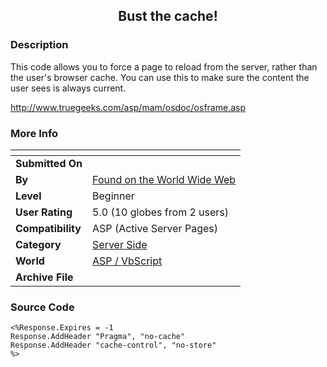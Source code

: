 ﻿<div align="center">

## Bust the cache\!


</div>

### Description

This code allows you to force a page to reload from the server, rather than the user's browser cache. You can use this to make sure the content the user sees is always current.

http://www.truegeeks.com/asp/mam/osdoc/osframe.asp
 
### More Info
 


<span>             |<span>
---                |---
**Submitted On**   |
**By**             |[Found on the World Wide Web](https://github.com/Planet-Source-Code/PSCIndex/blob/master/ByAuthor/found-on-the-world-wide-web.md)
**Level**          |Beginner
**User Rating**    |5.0 (10 globes from 2 users)
**Compatibility**  |ASP \(Active Server Pages\)
**Category**       |[Server Side](https://github.com/Planet-Source-Code/PSCIndex/blob/master/ByCategory/server-side__4-31.md)
**World**          |[ASP / VbScript](https://github.com/Planet-Source-Code/PSCIndex/blob/master/ByWorld/asp-vbscript.md)
**Archive File**   |[](https://github.com/Planet-Source-Code/found-on-the-world-wide-web-bust-the-cache__4-41/archive/master.zip)





### Source Code

```
<%Response.Expires = -1
Response.AddHeader "Pragma", "no-cache"
Response.AddHeader "cache-control", "no-store"
%>
```

